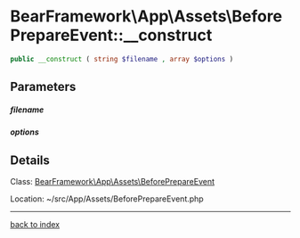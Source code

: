 # BearFramework\App\Assets\BeforePrepareEvent::__construct

```php
public __construct ( string $filename , array $options )
```

## Parameters

##### filename

##### options

## Details

Class: [BearFramework\App\Assets\BeforePrepareEvent](bearframework.app.assets.beforeprepareevent.class.md)

Location: ~/src/App/Assets/BeforePrepareEvent.php

---

[back to index](index.md)

